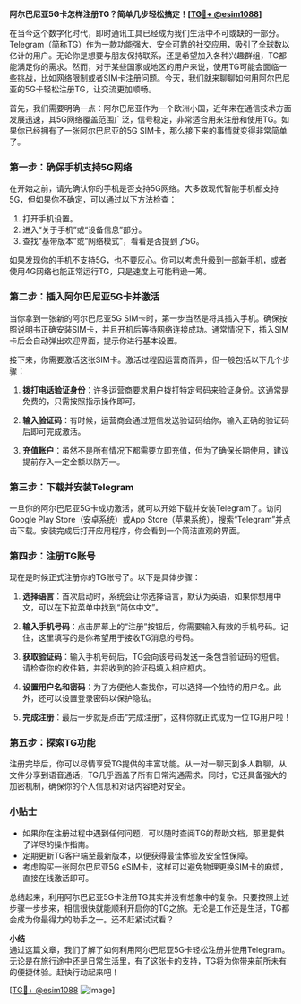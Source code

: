 **阿尔巴尼亚5G卡怎样注册TG？简单几步轻松搞定！[[TG💪+ @esim1088](https://t.me/s/esim1088)]**

在当今这个数字化时代，即时通讯工具已经成为我们生活中不可或缺的一部分。Telegram（简称TG）作为一款功能强大、安全可靠的社交应用，吸引了全球数以亿计的用户。无论你是想要与朋友保持联系，还是希望加入各种兴趣群组，TG都能满足你的需求。然而，对于某些国家或地区的用户来说，使用TG可能会面临一些挑战，比如网络限制或者SIM卡注册问题。今天，我们就来聊聊如何用阿尔巴尼亚的5G卡轻松注册TG，让交流更加顺畅。

首先，我们需要明确一点：阿尔巴尼亚作为一个欧洲小国，近年来在通信技术方面发展迅速，其5G网络覆盖范围广泛，信号稳定，非常适合用来注册和使用TG。如果你已经拥有了一张阿尔巴尼亚的5G SIM卡，那么接下来的事情就变得非常简单了。

### 第一步：确保手机支持5G网络

在开始之前，请先确认你的手机是否支持5G网络。大多数现代智能手机都支持5G，但如果你不确定，可以通过以下方法检查：

1. 打开手机设置。
2. 进入“关于手机”或“设备信息”部分。
3. 查找“基带版本”或“网络模式”，看看是否提到了5G。

如果发现你的手机不支持5G，也不要灰心。你可以考虑升级到一部新手机，或者使用4G网络也能正常运行TG，只是速度上可能稍逊一筹。

### 第二步：插入阿尔巴尼亚5G卡并激活

当你拿到一张新的阿尔巴尼亚5G SIM卡时，第一步当然是将其插入手机。确保按照说明书正确安装SIM卡，并且开机后等待网络连接成功。通常情况下，插入SIM卡后会自动弹出欢迎界面，提示你进行基本设置。

接下来，你需要激活这张SIM卡。激活过程因运营商而异，但一般包括以下几个步骤：

1. **拨打电话验证身份**：许多运营商要求用户拨打特定号码来验证身份。这通常是免费的，只需按照指示操作即可。
   
2. **输入验证码**：有时候，运营商会通过短信发送验证码给你，输入正确的验证码后即可完成激活。

3. **充值账户**：虽然不是所有情况下都需要立即充值，但为了确保长期使用，建议提前存入一定金额以防万一。

### 第三步：下载并安装Telegram

一旦你的阿尔巴尼亚5G卡成功激活，就可以开始下载并安装Telegram了。访问Google Play Store（安卓系统）或App Store（苹果系统），搜索“Telegram”并点击下载。安装完成后打开应用程序，你会看到一个简洁直观的界面。

### 第四步：注册TG账号

现在是时候正式注册你的TG账号了。以下是具体步骤：

1. **选择语言**：首次启动时，系统会让你选择语言，默认为英语，如果你想用中文，可以在下拉菜单中找到“简体中文”。

2. **输入手机号码**：点击屏幕上的“注册”按钮后，你需要输入有效的手机号码。记住，这里填写的是你希望用于接收TG消息的号码。

3. **获取验证码**：输入手机号码后，TG会向该号码发送一条包含验证码的短信。请检查你的收件箱，并将收到的验证码填入相应框内。

4. **设置用户名和密码**：为了方便他人查找你，可以选择一个独特的用户名。此外，还可以设置登录密码以保护隐私。

5. **完成注册**：最后一步就是点击“完成注册”，这样你就正式成为一位TG用户啦！

### 第五步：探索TG功能

注册完毕后，你可以尽情享受TG提供的丰富功能。从一对一聊天到多人群聊，从文件分享到语音通话，TG几乎涵盖了所有日常沟通需求。同时，它还具备强大的加密机制，确保你的个人信息和对话内容绝对安全。

### 小贴士

- 如果你在注册过程中遇到任何问题，可以随时查阅TG的帮助文档，那里提供了详尽的操作指南。
- 定期更新TG客户端至最新版本，以便获得最佳体验及安全性保障。
- 考虑购买一张阿尔巴尼亚5G eSIM卡，这样可以避免物理更换SIM卡的麻烦，直接在线激活即可。

总结起来，利用阿尔巴尼亚5G卡注册TG其实并没有想象中的复杂。只要按照上述步骤一步步来，相信很快就能顺利开启你的TG之旅。无论是工作还是生活，TG都会成为你最得力的助手之一。还不赶紧试试看？

**小结**  
通过这篇文章，我们了解了如何利用阿尔巴尼亚5G卡轻松注册并使用Telegram。无论是在旅行途中还是日常生活里，有了这张卡的支持，TG将为你带来前所未有的便捷体验。赶快行动起来吧！

[[TG💪+ @esim1088](https://t.me/s/esim1088) ![Image](https://i.postimg.cc/4NQfJmqS/Snipaste-2025-05-13-00-14-12.png)]